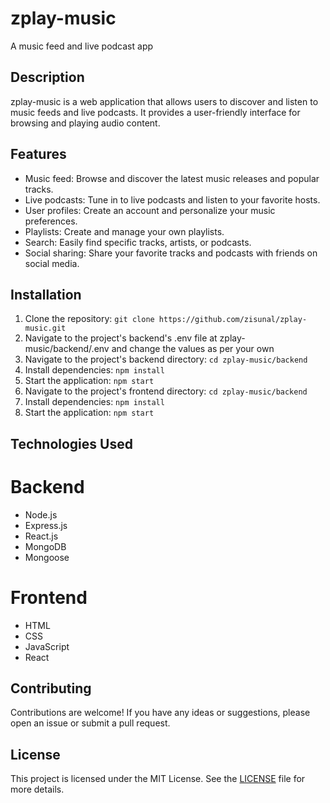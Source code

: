# zplay-music
A music feed and live podcast app

## Description
zplay-music is a web application that allows users to discover and listen to music feeds and live podcasts. It provides a user-friendly interface for browsing and playing audio content.

## Features
- Music feed: Browse and discover the latest music releases and popular tracks.
- Live podcasts: Tune in to live podcasts and listen to your favorite hosts.
- User profiles: Create an account and personalize your music preferences.
- Playlists: Create and manage your own playlists.
- Search: Easily find specific tracks, artists, or podcasts.
- Social sharing: Share your favorite tracks and podcasts with friends on social media.

## Installation
1. Clone the repository: `git clone https://github.com/zisunal/zplay-music.git`
2. Navigate to the project's backend's .env file at zplay-music/backend/.env and change the values as per your own
3. Navigate to the project's backend directory: `cd zplay-music/backend`
4. Install dependencies: `npm install`
5. Start the application: `npm start`
6. Navigate to the project's frontend directory: `cd zplay-music/backend`
7. Install dependencies: `npm install`
8. Start the application: `npm start`

## Technologies Used
# Backend
- Node.js
- Express.js
- React.js
- MongoDB
- Mongoose
# Frontend
- HTML
- CSS
- JavaScript
- React

## Contributing
Contributions are welcome! If you have any ideas or suggestions, please open an issue or submit a pull request.

## License
This project is licensed under the MIT License. See the [LICENSE](LICENSE) file for more details.